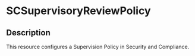 # SCSupervisoryReviewPolicy

## Description

This resource configures a Supervision Policy in Security and Compliance.
